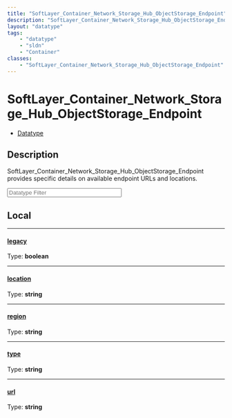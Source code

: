 ```yaml
---
title: "SoftLayer_Container_Network_Storage_Hub_ObjectStorage_Endpoint"
description: "SoftLayer_Container_Network_Storage_Hub_ObjectStorage_Endpoint provides specific details on available endpoint URLs and... "
layout: "datatype"
tags:
    - "datatype"
    - "sldn"
    - "Container"
classes:
    - "SoftLayer_Container_Network_Storage_Hub_ObjectStorage_Endpoint"
---
```


# SoftLayer_Container_Network_Storage_Hub_ObjectStorage_Endpoint
<div id='service-datatype'>
    <ul id='sldn-reference-tabs'>
        <li id='datatype'> <a href='/reference/datatypes/SoftLayer_Container_Network_Storage_Hub_ObjectStorage_Endpoint' >Datatype</a></li>
    </ul>
</div>

## Description 


SoftLayer_Container_Network_Storage_Hub_ObjectStorage_Endpoint provides specific details on available endpoint URLs and locations. 





<!-- Filer BEGIN -->
<div class="view-filters">
        <div class="clearfix">
            <div class="search-input-box">
                <input placeholder="Datatype Filter" onkeyup="titleSearch(inputId='prop-input', divId='properties', elementClass='prop-row')" 
                    type="text" id="prop-input" value="" size="30" maxlength="128" class="form-text">
            </div>
        </div>
</div>
<!-- Filer END -->

<div id="properties" class="content">
<div id="localProperties" class="prop-content" >

## Local
<div class="prop-row">

-----
[legacy]: #legacy
#### [legacy]
  
<span class="type-label">Type: </span>**boolean**  



</div>
<div class="prop-row">

-----
[location]: #location
#### [location]
  
<span class="type-label">Type: </span>**string**  



</div>
<div class="prop-row">

-----
[region]: #region
#### [region]
  
<span class="type-label">Type: </span>**string**  



</div>
<div class="prop-row">

-----
[type]: #type
#### [type]
  
<span class="type-label">Type: </span>**string**  



</div>
<div class="prop-row">

-----
[url]: #url
#### [url]
  
<span class="type-label">Type: </span>**string**  



</div>
</div>
<!-- LOCAL PROPERTY END -->

</div>



